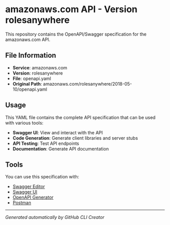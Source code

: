 # amazonaws.com API - Version rolesanywhere

This repository contains the OpenAPI/Swagger specification for the amazonaws.com API.

## File Information

- **Service**: amazonaws.com
- **Version**: rolesanywhere
- **File**: openapi.yaml
- **Original Path**: amazonaws.com/rolesanywhere/2018-05-10/openapi.yaml

## Usage

This YAML file contains the complete API specification that can be used with various tools:

- **Swagger UI**: View and interact with the API
- **Code Generation**: Generate client libraries and server stubs
- **API Testing**: Test API endpoints
- **Documentation**: Generate API documentation

## Tools

You can use this specification with:

- [Swagger Editor](https://editor.swagger.io/)
- [Swagger UI](https://swagger.io/tools/swagger-ui/)
- [OpenAPI Generator](https://openapi-generator.tech/)
- [Postman](https://www.postman.com/)

---

*Generated automatically by GitHub CLI Creator*
